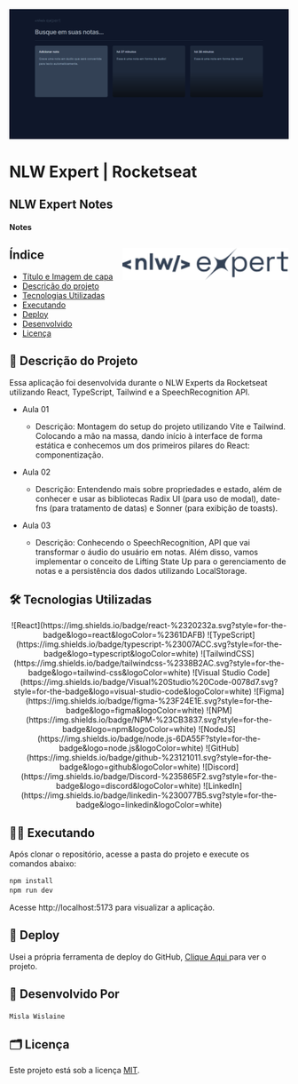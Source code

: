 <img src="./src/assets/notes-print.png" alt="NLW Expert Notes">

# NLW Expert | Rocketseat

## NLW Expert Notes

#### Notes

<div style="display: inline_block">

<img src="./src/assets/logo-nlw-expert.svg" width="300px" align="right"/>

## Índice

- [Título e Imagem de capa](#nlw-expert-notes)
- [Descrição do projeto](#-descrição-do-projeto)
- [Tecnologias Utilizadas](#-tecnologias-utilizadas)
- [Executando](#-executando)
- [Deploy](#-deploy)
- [Desenvolvido](#-desenvolvido-por)
- [Licença](#%EF%B8%8F-licença)

</div>

## 📄 Descrição do Projeto

Essa aplicação foi desenvolvida durante o NLW Experts da Rocketseat utilizando React, TypeScript, Tailwind e a SpeechRecognition API.

- Aula 01
    - Descrição: Montagem do setup do projeto utilizando Vite e Tailwind. Colocando a mão na massa, dando início à interface de forma estática e conhecemos um dos primeiros pilares do React: componentização.
    
- Aula 02
    - Descrição: Entendendo mais sobre propriedades e estado, além de conhecer e usar as bibliotecas Radix UI (para uso de modal), date-fns (para tratamento de datas) e Sonner (para exibição de toasts).
    
- Aula 03
    - Descrição: Conhecendo o SpeechRecognition, API que vai transformar o áudio do usuário em notas. Além disso, vamos implementar o conceito de Lifting State Up para o gerenciamento de notas e a persistência dos dados utilizando LocalStorage.
    

## 🛠 Tecnologias Utilizadas

<div align="center">
    ![React](https://img.shields.io/badge/react-%2320232a.svg?style=for-the-badge&logo=react&logoColor=%2361DAFB)
    ![TypeScript](https://img.shields.io/badge/typescript-%23007ACC.svg?style=for-the-badge&logo=typescript&logoColor=white)
    ![TailwindCSS](https://img.shields.io/badge/tailwindcss-%2338B2AC.svg?style=for-the-badge&logo=tailwind-css&logoColor=white)
    ![Visual Studio Code](https://img.shields.io/badge/Visual%20Studio%20Code-0078d7.svg?style=for-the-badge&logo=visual-studio-code&logoColor=white)
    ![Figma](https://img.shields.io/badge/figma-%23F24E1E.svg?style=for-the-badge&logo=figma&logoColor=white)
    ![NPM](https://img.shields.io/badge/NPM-%23CB3837.svg?style=for-the-badge&logo=npm&logoColor=white)
    ![NodeJS](https://img.shields.io/badge/node.js-6DA55F?style=for-the-badge&logo=node.js&logoColor=white)
    ![GitHub](https://img.shields.io/badge/github-%23121011.svg?style=for-the-badge&logo=github&logoColor=white)
    ![Discord](https://img.shields.io/badge/Discord-%235865F2.svg?style=for-the-badge&logo=discord&logoColor=white)
    ![LinkedIn](https://img.shields.io/badge/linkedin-%230077B5.svg?style=for-the-badge&logo=linkedin&logoColor=white)
</div>

## 👩‍💻 Executando 

Após clonar o repositório, acesse a pasta do projeto e execute os comandos abaixo:

```sh
npm install 
npm run dev
```

Acesse http://localhost:5173 para visualizar a aplicação.

## 🚀 Deploy
 
Usei a própria ferramenta de deploy do GitHub, <a href= "" target="_blank"> Clique Aqui </a> para ver o projeto.

## 🚧 Desenvolvido Por 
`Misla Wislaine` 

## 🗂️ Licença

Este projeto está sob a licença [MIT](LICENSE).
